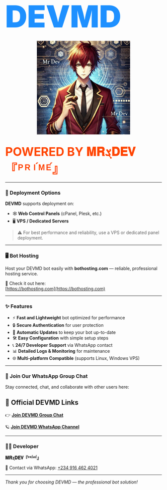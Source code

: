 # <span style="color:#1E90FF; font-size: 3.5em; font-weight: 900;">DEVMD</span>

<p align="center">
  <img src="assets/bot_image.jpg" alt="DEVMD Bot" width="300" />
</p>

## <span style="color:#FF4500; font-size: 1.8em;">POWERED BY <span style="font-family: 'Courier New', Courier, monospace;">𝐌𝐑ܮ𝐃𝐄𝐕『ᴾᴿᴵ́ᴹᴱ́』</span></span>

---

### 🚀 Deployment Options

**DEVMD** supports deployment on:

- 🕸️ **Web Control Panels** (cPanel, Plesk, etc.)  
- 🖥️ **VPS / Dedicated Servers**

> ⚠️ For best performance and reliability, use a VPS or dedicated panel deployment.

---

### 🖥️ Bot Hosting

Host your DEVMD bot easily with **bothosting.com** — reliable, professional hosting service.

🔗 Check it out here:  
[https://bothosting.com](https://bothosting.com)

---

### ✨ Features

- ⚡ **Fast and Lightweight** bot optimized for performance  
- 🔒 **Secure Authentication** for user protection  
- 🔄 **Automatic Updates** to keep your bot up-to-date  
- 🛠️ **Easy Configuration** with simple setup steps  
- 📞 **24/7 Developer Support** via WhatsApp contact  
- 📊 **Detailed Logs & Monitoring** for maintenance  
- 🌐 **Multi-platform Compatible** (supports Linux, Windows VPS)  

---

### 💬 Join Our WhatsApp Group Chat

Stay connected, chat, and collaborate with other users here:

## 📢 Official DEVMD Links  

👉 [**Join DEVMD Group Chat**](https://chat.whatsapp.com/BXroZtMlwDJ77FB883RZyl?mode=ac_t)  

🪐 [**Join DEVMD WhatsApp Channel**](https://whatsapp.com/channel/0029Vb6poDc3QxS2L0dxSq3E)

---

### 👨‍💻 Developer

**𝐌𝐑ܮ𝐃𝐄𝐕『ᴾᴿᴵ́ᴹᴱ́』**

📱 Contact via WhatsApp: [ +234 916 462 4021 ](https://wa.me/2349164624021)

---

*Thank you for choosing DEVMD — the professional bot solution!*
